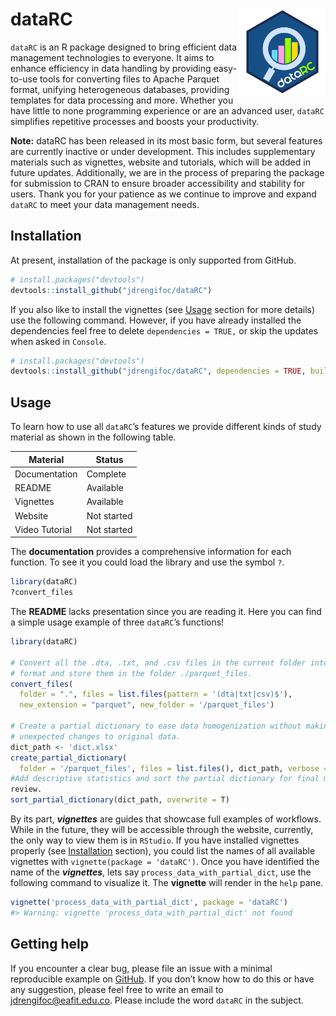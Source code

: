 
<!-- README.md is generated from README.Rmd. Please edit that file -->

# dataRC <img src="man/figures/logo.png" align="right" height="138" /></a>

<!-- badges: start -->
<!-- badges: end -->

`dataRC` is an R package designed to bring efficient data management
technologies to everyone. It aims to enhance efficiency in data handling
by providing easy-to-use tools for converting files to Apache Parquet
format, unifying heterogeneous databases, providing templates for data
processing and more. Whether you have little to none programming
experience or are an advanced user, `dataRC` simplifies repetitive
processes and boosts your productivity.

**Note:** dataRC has been released in its most basic form, but several
features are currently inactive or under development. This includes
supplementary materials such as vignettes, website and tutorials, which
will be added in future updates. Additionally, we are in the process of
preparing the package for submission to CRAN to ensure broader
accessibility and stability for users. Thank you for your patience as we
continue to improve and expand `dataRC` to meet your data management
needs.

## Installation

At present, installation of the package is only supported from GitHub.

``` r
# install.packages("devtools")
devtools::install_github("jdrengifoc/dataRC")
```

If you also like to install the vignettes (see [Usage](#usage) section
for more details) use the following command. However, if you have
already installed the dependencies feel free to delete
`dependencies = TRUE,` or skip the updates when asked in `Console`.

``` r
# install.packages("devtools")
devtools::install_github("jdrengifoc/dataRC", dependencies = TRUE, build_vignettes = TRUE)
```

## Usage

To learn how to use all `dataRC`’s features we provide different kinds
of study material as shown in the following table.

<center>

| Material       | Status      |
|----------------|-------------|
| Documentation  | Complete    |
| README         | Available   |
| Vignettes      | Available   |
| Website        | Not started |
| Video Tutorial | Not started |

</center>

The **documentation** provides a comprehensive information for each
function. To see it you could load the library and use the symbol `?`.

``` r
library(dataRC)
?convert_files
```

The **README** lacks presentation since you are reading it. Here you can
find a simple usage example of three `dataRC`’s functions!

``` r
library(dataRC)

# Convert all the .dta, .txt, and .csv files in the current folder into Parquet
# format and store them in the folder ./parquet_files.
convert_files(
  folder = ".", files = list.files(pattern = '(dta|txt|csv)$'),
  new_extension = "parquet", new_folder = '/parquet_files')

# Create a partial dictionary to ease data homogenization without making
# unexpected changes to original data.
dict_path <- 'dict.xlsx'
create_partial_dictionary(
  folder = '/parquet_files', files = list.files(), dict_path, verbose = F)
#Add descriptive statistics and sort the partial dictionary for final manual
review.
sort_partial_dictionary(dict_path, overwrite = T)
```

By its part, ***vignettes*** are guides that showcase full examples of
workflows. While in the future, they will be accessible through the
website, currently, the only way to view them is in `RStudio`. If you
have installed vignettes properly (see [Installation](#installation)
section), you could list the names of all available vignettes with
`vignette(package = 'dataRC')`. Once you have identified the name of the
***vignettes***, lets say `process_data_with_partial_dict`, use the
following command to visualize it. The **vignette** will render in the
`help` pane.

``` r
vignette('process_data_with_partial_dict', package = 'dataRC')
#> Warning: vignette 'process_data_with_partial_dict' not found
```

## Getting help

If you encounter a clear bug, please file an issue with a minimal
reproducible example on
[GitHub](https://github.com/jdrengifoc/dataRC/tree/main). If you don’t
know how to do this or have any suggestion, please feel free to write an
email to <jdrengifoc@eafit.edu.co>. Please include the word `dataRC` in
the subject.
